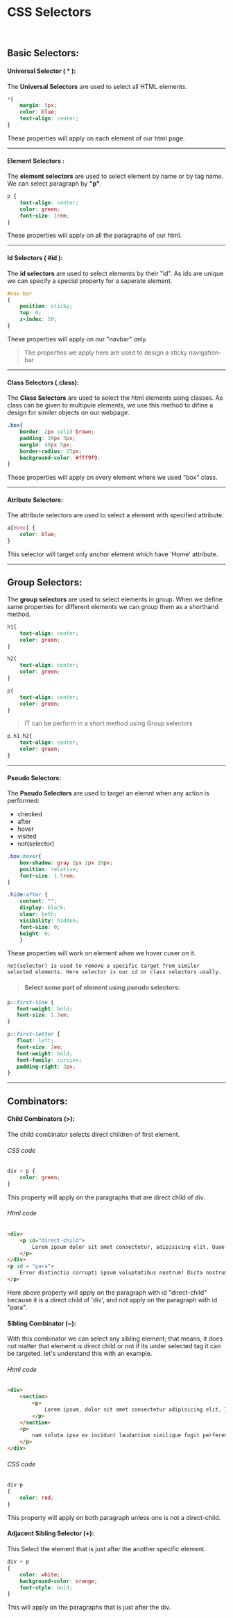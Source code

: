 # CSS Selectors

<br>

## Basic Selectors:

#### Universal Selector ( \* ):

The **Universal Selectors** are used to select all HTML elements.

```CSS
*{
    margin: 5px;
    color: blue;
    text-align: center;
}
```

These properties will apply on each element of our html page.

---

#### Element Selectors :

The **element selectors** are used to select element by name or by tag name. We can select paragraph by **"p"**.

```CSS
p {
    text-align: center;
    color: green;
    font-size: 1rem;
}
```

These properties will apply on all the paragraphs of our html.

---

#### Id Selectors ( #id ):

The **id selectors** are used to select elements by their "id". As ids are unique we can specify a special property for a saperate element.

```CSS
#nav-bar
{
    position: sticky;
    top: 0;
    z-index: 10;
}
```

These properties will apply on our "navbar" only. <p>

> The properties we apply here are used to design a sticky navigation-bar

---

#### Class Selectors (.class):

The **Class Selectors** are used to select the html elements using classes. As class can be given to multipule elements, we use this method to difine a design for similer objects on our webpage.

```CSS
.box{
    border: 2px solid brown;
    padding: 20px 5px;
    margin: 40px 5px;
    border-radius: 25px;
    background-color: #fff9f9;
}
```

These properties will apply on every element where we used "box" class.

---
#### Atribute Selectors:

The attribute selectors are used to select a element with specified attribute.

```CSS
a[Home] {
    color: blue;
}
```

This selector will target only anchor element which have 'Home' attribute.

---

## Group Selectors:

The **group selectors** are used to select elements in group. When we define same properties for different elements we can group them as a shorthand method.

```CSS
h1{
    text-align: center;
    color: green;
}

h2{
    text-align: center;
    color: green;
}

p{
    text-align: center;
    color: green;
}
```

> IT can be perform in a short method using Group selectors

```CSS
p,h1,h2{
    text-align: center;
    color: green;
}
```

---


#### Pseudo Selectors:

The **Pseudo Selectors** are used to target an elemnt when any action is performed:

- checked
- after
- hover
- visited
- not(selector)

```CSS
.box:hover{
    box-shadow: gray 2px 2px 20px;
    position: relative;
    font-size: 1.5rem;
}

.hide:after {
    content: "";
    display: block;
    clear: both;
    visibility: hidden;
    font-size: 0;
    height: 0;
    }
```

These properties will work on element when we hover cuser on it.

`not(selector) is used to remove a specific target from similer selected elements. Here selector is our id or class selectors usally.`


> #### Select some part of element using pseudo selectors:

```CSS
p::first-line {
   font-weight: bold;
   font-size: 1.2em;
}

p::first-letter {
   float: left;
   font-size: 2em;
   font-weight: bold;
   font-family: cursive;
   padding-right: 2px;
}

```

---

## Combinators:

#### Child Combinators (>):
The child combinator selects direct children of first element.
###### CSS code
```CSS
div > p {
    color: green;
}
```
This property will apply on the paragraphs that are direct child of div.
###### Html code
```HTML
<div>
    <p id="direct-child">
        Lorem ipsum dolor sit amet consectetur, adipisicing elit. Quae animi eos eum.
    </p>
</div>
<p id = "para">
    Error distinctio corrupti ipsum voluptatibus nostrum! Dicta nostrum culpa veritatis perferendis.
</p>
```
Here above property will apply on the paragraph with id "direct-child" because it is a direct child of 'div', and not apply on the paragraph with id "para".

#### Sibling Combinator (~):
With this combinator we can select any sibling element; that means, it does not matter that elememt is direct child or not if its under selected tag it can be targeted. let's understand this with an example.

###### Html code
```HTML
<div>
    <section>
        <p>
            Lorem ipsum, dolor sit amet consectetur adipisicing elit. Id itaque dolores inventore?
        </p>
    </section>
    <p>
        nam soluta ipsa ex incidunt laudantium similique fugit perferendis sunt fuga cumque impedit tempore nobis porro a perspiciatis!
    </p>
</div>
```
###### CSS code
```CSS
div~p
{
    color: red;
}
```
This property will apply on both paragraph unless one is not a direct-child.

####  Adjacent Sibling Selector (+):
This Select the element that is just after the another specific element.
``` CSS
div + p
{
    color: white;
    background-color: orange;
    font-style: bold;
}
```
This will apply on the paragraphs that is just after the div.
